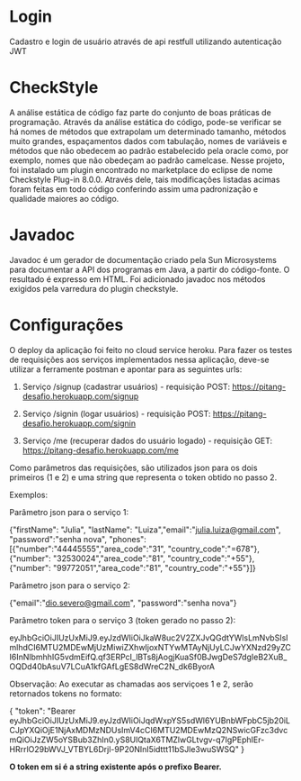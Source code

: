 # Login
Cadastro e login de usuário através de api restfull utilizando autenticação JWT


# CheckStyle

A análise estática de código faz parte do conjunto de boas práticas de programação. Através da análise estática do código, pode-se verificar se há nomes de métodos que extrapolam um determinado tamanho, métodos muito grandes, espaçamentos dados com tabulação, nomes de variáveis e métodos que não obedecem ao padrão estabelecido pela oracle como, por exemplo, nomes que não obedeçam ao padrão camelcase. Nesse projeto, foi instalado um plugin encontrado no marketplace do eclipse de nome Checkstyle Plug-in 8.0.0. Através dele, tais modificações listadas acimas foram feitas em todo código conferindo assim uma padronização e qualidade maiores ao código.

# Javadoc

Javadoc é um gerador de documentação criado pela Sun Microsystems para documentar a API dos programas em Java, a partir do código-fonte. O resultado é expresso em HTML. Foi adicionado javadoc nos métodos exigidos pela varredura do plugin checkstyle.

# Configurações 

O deploy da aplicação foi feito no cloud service heroku. Para fazer os testes de requisições aos serviços implementados nessa aplicação, deve-se utilizar a ferramente postman e apontar para as seguintes urls:

1. Serviço /signup (cadastrar usuários) - requisição POST:
https://pitang-desafio.herokuapp.com/signup

2. Serviço /signin (logar usuários) - requisição POST:
https://pitang-desafio.herokuapp.com/signin

3. Serviço /me (recuperar dados do usuário logado) - requisição GET:
https://pitang-desafio.herokuapp.com/me

Como parâmetros das requisições, são utilizados json para os dois primeiros (1 e 2) e uma string que representa o token obtido no passo 2.

Exemplos:

Parâmetro json para o serviço 1:

{"firstName": "Julia", "lastName": "Luiza","email":"julia.luiza@gmail.com", "password":"senha nova", "phones":[{"number":"44445555","area_code":"31", "country_code":"=678"},{"number": "32530024","area_code":"81", "country_code":"+55"},{"number": "99772051","area_code":"81", "country_code":"+55"}]}

Parâmetro json para o serviço 2:

{"email":"dio.severo@gmail.com", "password":"senha nova"}

Parâmetro token para o serviço 3 (token gerado no passo 2): 

eyJhbGciOiJIUzUxMiJ9.eyJzdWIiOiJkaW8uc2V2ZXJvQGdtYWlsLmNvbSIsImlhdCI6MTU2MDEwMjUzMiwiZXhwIjoxNTYwMTAyNjUyLCJwYXNzd29yZCI6InNlbmhhIG5vdmEifQ.qf3ERPcI_lBTs8jAogjKuaSf0BJwgDeS7dgIeB2XuB_OQDd40bAsuV7LCuA1kfGAfLgES8dWreC2N_dk6ByorA

Observação: Ao executar as chamadas aos serviçoes 1 e 2, serão retornados tokens no formato: 

{
    "token": "Bearer eyJhbGciOiJIUzUxMiJ9.eyJzdWIiOiJqdWxpYS5sdWl6YUBnbWFpbC5jb20iLCJpYXQiOjE1NjAxMDMzNDUsImV4cCI6MTU2MDEwMzQ2NSwicGFzc3dvcmQiOiJzZW5oYSBub3ZhIn0.yS8UlQtaX6TMZlwGLtvgv-q7IgPEphIEr-HRrrlO29bWVJ_VTBYL6Drjl-9P20NInI5idttt11bSJle3wuSWSQ"
}

<b> O token em si é a string existente após o prefixo Bearer.



